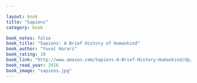 ```yaml
---

layout: book
title: "Sapiens"
category: book

book_notes: false
book_title: "Sapiens: A Brief History of Humankind"
book_author: "Yuval Harari"
book_rating: 10
book_link: "http://www.amazon.com/Sapiens-A-Brief-History-Humankind/dp/0062316095"
book_read_year: 2016
book_image: "sapiens.jpg"
---
```

